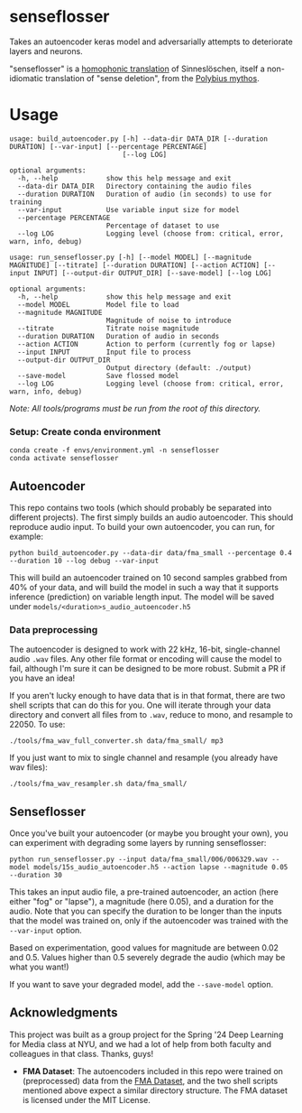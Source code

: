 # senseflosser

Takes an autoencoder keras model and adversarially attempts to deteriorate layers and neurons.

"senseflosser" is a [homophonic translation](https://en.wikipedia.org/wiki/Homophonic_translation) of Sinneslöschen, itself a non-idiomatic translation of "sense deletion", from the [Polybius mythos](https://en.wikipedia.org/wiki/Polybius_(urban_legend)).


# Usage

```
usage: build_autoencoder.py [-h] --data-dir DATA_DIR [--duration DURATION] [--var-input] [--percentage PERCENTAGE]
                            [--log LOG]

optional arguments:
  -h, --help            show this help message and exit
  --data-dir DATA_DIR   Directory containing the audio files
  --duration DURATION   Duration of audio (in seconds) to use for training
  --var-input           Use variable input size for model
  --percentage PERCENTAGE
                        Percentage of dataset to use
  --log LOG             Logging level (choose from: critical, error, warn, info, debug)
```

```
usage: run_senseflosser.py [-h] [--model MODEL] [--magnitude MAGNITUDE] [--titrate] [--duration DURATION] [--action ACTION] [--input INPUT] [--output-dir OUTPUT_DIR] [--save-model] [--log LOG]

optional arguments:
  -h, --help            show this help message and exit
  --model MODEL         Model file to load
  --magnitude MAGNITUDE
                        Magnitude of noise to introduce
  --titrate             Titrate noise magnitude
  --duration DURATION   Duration of audio in seconds
  --action ACTION       Action to perform (currently fog or lapse)
  --input INPUT         Input file to process
  --output-dir OUTPUT_DIR
                        Output directory (default: ./output)
  --save-model          Save flossed model
  --log LOG             Logging level (choose from: critical, error, warn, info, debug)
```

_Note: All tools/programs must be run from the root of this directory._

### Setup: Create conda environment

```
conda create -f envs/environment.yml -n senseflosser 
conda activate senseflosser
```

## Autoencoder

This repo contains two tools (which should probably be separated into different projects). The first simply builds an audio autoencoder. This should reproduce audio input. To build your own autoencoder, you can run, for example:

```
python build_autoencoder.py --data-dir data/fma_small --percentage 0.4 --duration 10 --log debug --var-input
```

This will build an autoencoder trained on 10 second samples grabbed from 40% of your data, and will build the model in such a way that it supports inference (prediction) on variable length input. 
The model will be saved under `models/<duration>s_audio_autoencoder.h5`

### Data preprocessing

The autoencoder is designed to work with 22 kHz, 16-bit, single-channel audio `.wav` files. Any other file format or encoding will cause the model to fail, although I'm sure it can be designed to be more robust. Submit a PR if you have an idea!

If you aren't lucky enough to have data that is in that format, there are two shell scripts that can do this for you. One will iterate through your data directory and convert all files from <extension> to `.wav`, reduce to mono, and resample to 22050. To use:

```
./tools/fma_wav_full_converter.sh data/fma_small/ mp3
```

If you just want to mix to single channel and resample (you already have wav files):

```
./tools/fma_wav_resampler.sh data/fma_small/
``` 

## Senseflosser

Once you've built your autoencoder (or maybe you brought your own), you can experiment with degrading some layers by running senseflosser:

```
python run_senseflosser.py --input data/fma_small/006/006329.wav --model models/15s_audio_autoencoder.h5 --action lapse --magnitude 0.05 --duration 30
```

This takes an input audio file, a pre-trained autoencoder, an action (here either "fog" or "lapse"), a magnitude (here 0.05), and a duration for the audio. Note that you can specify the duration to be longer than the inputs that the model was trained on, only if the autoencoder was trained with the `--var-input` option. 

Based on experimentation, good values for magnitude are between 0.02 and 0.5. Values higher than 0.5 severely degrade the audio (which may be what you want!)

If you want to save your degraded model, add the `--save-model` option.

## Acknowledgments

This project was built as a group project for the Spring '24 Deep Learning for Media class at NYU, and we had a lot of help from both faculty and colleagues in that class. Thanks, guys! 

- **FMA Dataset**: The autoencoders included in this repo were trained on (preprocessed) data from the [FMA Dataset](https://github.com/mdeff/fma), and the two shell scripts mentioned above expect a similar directory structure. The FMA dataset is licensed under the MIT License.
